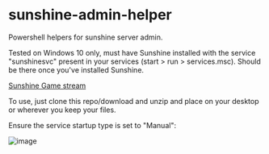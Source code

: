 # sunshine-admin-helper
Powershell helpers for sunshine server admin.

Tested on Windows 10 only, must have Sunshine installed with the service "sunshinesvc" present in your services (start > run > services.msc). Should be there
once you've installed Sunshine.

[Sunshine Game stream](https://github.com/LizardByte/Sunshine)

To use, just clone this repo/download and unzip and place on your desktop or wherever you keep your files.

Ensure the service startup type is set to "Manual":

![image](https://user-images.githubusercontent.com/6310248/208802356-093135e2-b00a-4c59-90e9-9325774ed99b.png)

